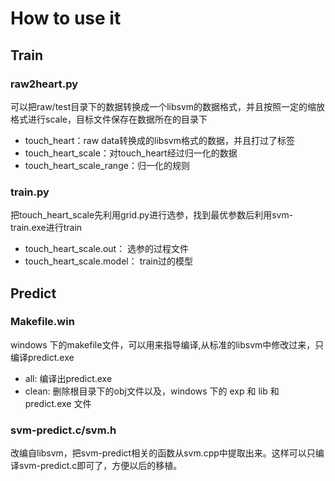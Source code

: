 # How to use it

## Train

### raw2heart.py 

可以把raw/test目录下的数据转换成一个libsvm的数据格式，并且按照一定的缩放格式进行scale，目标文件保存在数据所在的目录下

+ touch_heart：raw data转换成的libsvm格式的数据，并且打过了标签
+ touch_heart_scale：对touch_heart经过归一化的数据
+ touch_heart_scale_range：归一化的规则

### train.py 

把touch_heart_scale先利用grid.py进行选参，找到最优参数后利用svm-train.exe进行train

+ touch_heart_scale.out： 选参的过程文件
+ touch_heart_scale.model： train过的模型

## Predict

### Makefile.win

windows 下的makefile文件，可以用来指导编译,从标准的libsvm中修改过来，只编译predict.exe
+ all: 编译出predict.exe
+ clean: 删除根目录下的obj文件以及，windows 下的 exp 和 lib 和 predict.exe 文件

### svm-predict.c/svm.h
改编自libsvm，把svm-predict相关的函数从svm.cpp中提取出来。这样可以只编译svm-predict.c即可了，方便以后的移植。
